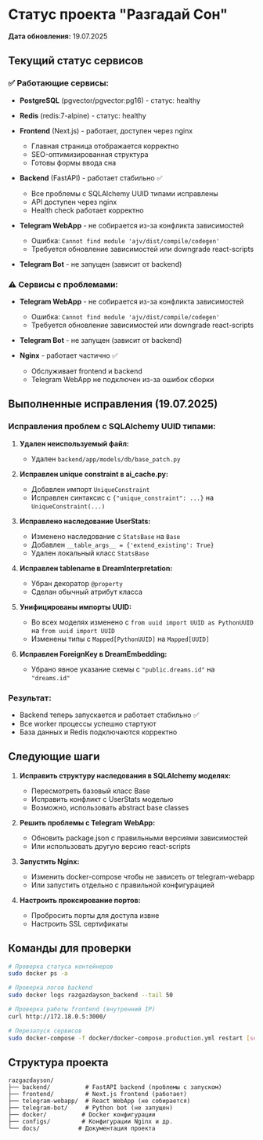 # Статус проекта "Разгадай Сон"

**Дата обновления:** 19.07.2025

## Текущий статус сервисов

### ✅ Работающие сервисы:
- **PostgreSQL** (pgvector/pgvector:pg16) - статус: healthy
- **Redis** (redis:7-alpine) - статус: healthy
- **Frontend** (Next.js) - работает, доступен через nginx
  - Главная страница отображается корректно
  - SEO-оптимизированная структура
  - Готовы формы ввода сна
- **Backend** (FastAPI) - работает стабильно ✅
  - Все проблемы с SQLAlchemy UUID типами исправлены
  - API доступен через nginx
  - Health check работает корректно
  
- **Telegram WebApp** - не собирается из-за конфликта зависимостей
  - Ошибка: `Cannot find module 'ajv/dist/compile/codegen'`
  - Требуется обновление зависимостей или downgrade react-scripts

- **Telegram Bot** - не запущен (зависит от backend)

### ⚠️ Сервисы с проблемами:
- **Telegram WebApp** - не собирается из-за конфликта зависимостей
  - Ошибка: `Cannot find module 'ajv/dist/compile/codegen'`
  - Требуется обновление зависимостей или downgrade react-scripts

- **Telegram Bot** - не запущен (зависит от backend)

- **Nginx** - работает частично ✅
  - Обслуживает frontend и backend
  - Telegram WebApp не подключен из-за ошибок сборки

## Выполненные исправления (19.07.2025)

### Исправления проблем с SQLAlchemy UUID типами:

1. **Удален неиспользуемый файл:**
   - Удален `backend/app/models/db/base_patch.py`

2. **Исправлен unique constraint в ai_cache.py:**
   - Добавлен импорт `UniqueConstraint`
   - Исправлен синтаксис с `{"unique_constraint": ...}` на `UniqueConstraint(...)`

3. **Исправлено наследование UserStats:**
   - Изменено наследование с `StatsBase` на `Base`
   - Добавлен `__table_args__ = {'extend_existing': True}`
   - Удален локальный класс `StatsBase`

4. **Исправлен __tablename__ в DreamInterpretation:**
   - Убран декоратор `@property` 
   - Сделан обычный атрибут класса

5. **Унифицированы импорты UUID:**
   - Во всех моделях изменено с `from uuid import UUID as PythonUUID` на `from uuid import UUID`
   - Изменены типы с `Mapped[PythonUUID]` на `Mapped[UUID]`

6. **Исправлен ForeignKey в DreamEmbedding:**
   - Убрано явное указание схемы с `"public.dreams.id"` на `"dreams.id"`

### Результат:
- Backend теперь запускается и работает стабильно ✅
- Все worker процессы успешно стартуют
- База данных и Redis подключаются корректно

## Следующие шаги

1. **Исправить структуру наследования в SQLAlchemy моделях:**
   - Пересмотреть базовый класс Base
   - Исправить конфликт с UserStats моделью
   - Возможно, использовать abstract base classes

2. **Решить проблемы с Telegram WebApp:**
   - Обновить package.json с правильными версиями зависимостей
   - Или использовать другую версию react-scripts

3. **Запустить Nginx:**
   - Изменить docker-compose чтобы не зависеть от telegram-webapp
   - Или запустить отдельно с правильной конфигурацией

4. **Настроить проксирование портов:**
   - Пробросить порты для доступа извне
   - Настроить SSL сертификаты

## Команды для проверки

```bash
# Проверка статуса контейнеров
sudo docker ps -a

# Проверка логов backend
sudo docker logs razgazdayson_backend --tail 50

# Проверка работы frontend (внутренний IP)
curl http://172.18.0.5:3000/

# Перезапуск сервисов
sudo docker-compose -f docker/docker-compose.production.yml restart [service_name]
```

## Структура проекта

```
razgazdayson/
├── backend/          # FastAPI backend (проблемы с запуском)
├── frontend/         # Next.js frontend (работает)
├── telegram-webapp/  # React WebApp (не собирается)
├── telegram-bot/     # Python bot (не запущен)
├── docker/          # Docker конфигурации
├── configs/         # Конфигурации Nginx и др.
└── docs/           # Документация проекта
```
